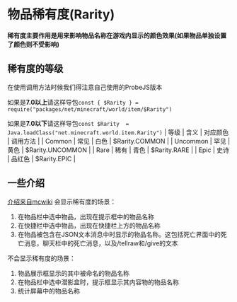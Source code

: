 # 物品稀有度(Rarity)
**稀有度主要作用是用来影响物品名称在游戏内显示的颜色效果(如果物品单独设置了颜色则不受影响)**
## 稀有度的等级
在使用调用方法时候我们得注意自己使用的ProbeJS版本

如果是**7.0以上**请这样导包`const { $Rarity } = require("packages/net/minecraft/world/item/$Rarity")`

如果是**7.0以下**请这样导包`const $Rarity  = Java.loadClass("net.minecraft.world.item.Rarity")`
|  等级  |  含义  | 对应颜色 | 调用方法  |
| Common |  常见  |   白色  |  $Rarity.COMMON | 
| Uncommon | 罕见 |   黄色  |  $Rarity.UNCOMMON |
|   Rare   | 稀有 |   青色  |  $Rarity.RARE |
|   Epic   | 史诗 |  品红色 |   $Rarity.EPIC |

## 一些介绍
[介绍来自mcwiki](https://zh.minecraft.wiki/w/%E7%A8%80%E6%9C%89%E5%BA%A6?variant=zh-cn)
会显示稀有度的场景：
1. 在物品栏中选中物品，出现在提示框中的物品名称
2. 在快捷栏中选中物品，出现在快捷栏上方的物品名称
3. 在物品被包含在JSON文本消息中时显示的物品名称。这包括死亡界面中的死亡消息，聊天栏中的死亡消息，以及/tellraw和/give的文本

不会显示稀有度的场景：
1. 物品展示框显示的其中被命名的物品名称
2. 在物品栏中选中潜影盒时，提示框显示其内容物的物品名称
3. 统计屏幕中的物品名称